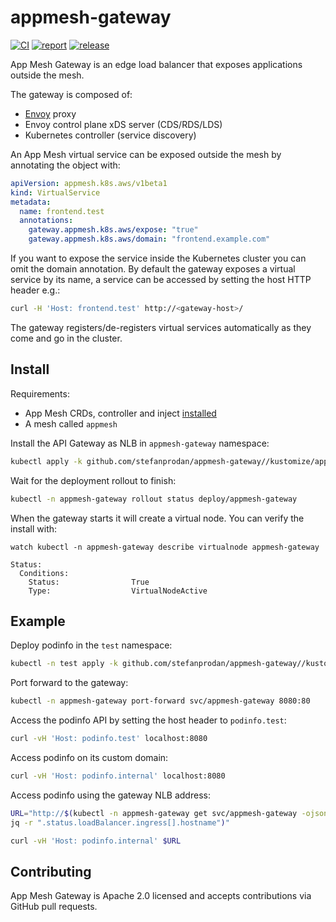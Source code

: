 # appmesh-gateway
[![CI](https://github.com/stefanprodan/appmesh-gateway/workflows/build/badge.svg)](https://github.com/stefanprodan/appmesh-gateway/actions)
[![report](https://goreportcard.com/badge/github.com/stefanprodan/appmesh-gateway)](https://goreportcard.com/report/github.com/stefanprodan/appmesh-gateway)
[![release](https://img.shields.io/github/release/stefanprodan/appmesh-gateway/all.svg)](https://github.com/stefanprodan/appmesh-gateway/releases)

App Mesh Gateway is an edge load balancer that exposes applications outside the mesh.

The gateway is composed of:
* [Envoy](https://www.envoyproxy.io/) proxy
* Envoy control plane xDS server (CDS/RDS/LDS)
* Kubernetes controller (service discovery)

An App Mesh virtual service can be exposed outside the mesh by annotating the object with:

```yaml
apiVersion: appmesh.k8s.aws/v1beta1
kind: VirtualService
metadata:
  name: frontend.test
  annotations:
    gateway.appmesh.k8s.aws/expose: "true"
    gateway.appmesh.k8s.aws/domain: "frontend.example.com"
```

If you want to expose the service inside the Kubernetes cluster you can omit the domain annotation.
By default the gateway exposes a virtual service by its name,
a service can be accessed by setting the host HTTP header e.g.:
```sh
curl -H 'Host: frontend.test' http://<gateway-host>/
```

The gateway registers/de-registers virtual services automatically as they come and go in the cluster.

## Install

Requirements:
* App Mesh CRDs, controller and inject [installed](https://github.com/aws/eks-charts#app-mesh)
* A mesh called `appmesh`

Install the API Gateway as NLB in `appmesh-gateway` namespace:

```sh
kubectl apply -k github.com/stefanprodan/appmesh-gateway//kustomize/appmesh-gateway
```

Wait for the deployment rollout to finish:

```sh
kubectl -n appmesh-gateway rollout status deploy/appmesh-gateway
```

When the gateway starts it will create a virtual node. You can verify the install with:

```text
watch kubectl -n appmesh-gateway describe virtualnode appmesh-gateway

Status:
  Conditions:
    Status:                True
    Type:                  VirtualNodeActive
```

## Example

Deploy podinfo in the `test` namespace:

```sh
kubectl -n test apply -k github.com/stefanprodan/appmesh-gateway//kustomize/test
```

Port forward to the gateway:

```sh
kubectl -n appmesh-gateway port-forward svc/appmesh-gateway 8080:80
```

Access the podinfo API by setting the host header to `podinfo.test`:

```sh
curl -vH 'Host: podinfo.test' localhost:8080
```

Access podinfo on its custom domain:

```sh
curl -vH 'Host: podinfo.internal' localhost:8080
```

Access podinfo using the gateway NLB address:

```sh
URL="http://$(kubectl -n appmesh-gateway get svc/appmesh-gateway -ojson | \
jq -r ".status.loadBalancer.ingress[].hostname")"

curl -vH 'Host: podinfo.internal' $URL
```

## Contributing

App Mesh Gateway is Apache 2.0 licensed and accepts contributions via GitHub pull requests.
